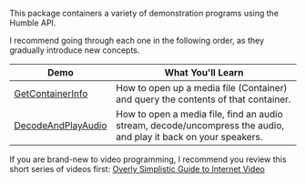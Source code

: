 This package containers a variety of demonstration programs using the Humble API.

I recommend going through each one in the following order, as they gradually introduce new
concepts.

| Demo | What You'll Learn |
| ------ | ------------------- |
| [GetContainerInfo](https://github.com/artclarke/humble-video/blob/develop/humble-video-demos/src/main/java/io/humble/video/demos/GetContainerInfo.java) | How to open up a media file (Container) and query the contents of that container. |
| [DecodeAndPlayAudio](https://github.com/artclarke/humble-video/blob/develop/humble-video-demos/src/main/java/io/humble/video/demos/DecodeAndPlayAudio.java) | How to open a media file, find an audio stream, decode/uncompress the audio, and play it back on your speakers. |

If you are brand-new to video programming, I recommend you review this short series of videos first: [Overly Simplistic Guide to Internet Video](http://blog.xuggle.com/2009/01/23/overly-simplistic-guide-to-internet-video)
